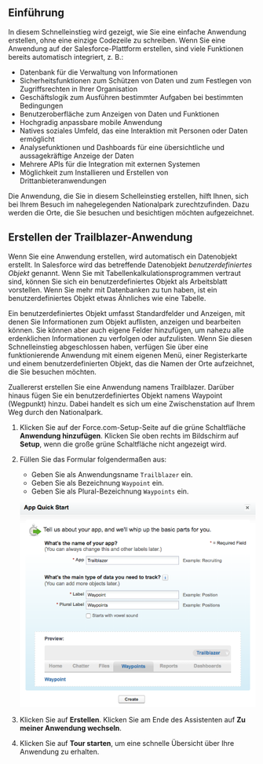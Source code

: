 ## Einführung
In diesem Schnelleinstieg wird gezeigt, wie Sie eine einfache Anwendung erstellen, ohne eine einzige Codezeile zu schreiben. Wenn Sie eine Anwendung auf der Salesforce-Plattform erstellen, sind viele Funktionen bereits automatisch integriert, z. B.:

* Datenbank für die Verwaltung von Informationen
* Sicherheitsfunktionen zum Schützen von Daten und zum Festlegen von Zugriffsrechten in Ihrer Organisation
* Geschäftslogik zum Ausführen bestimmter Aufgaben bei bestimmten Bedingungen
* Benutzeroberfläche zum Anzeigen von Daten und Funktionen
* Hochgradig anpassbare mobile Anwendung
* Natives soziales Umfeld, das eine Interaktion mit Personen oder Daten ermöglicht
* Analysefunktionen und Dashboards für eine übersichtliche und aussagekräftige Anzeige der Daten
* Mehrere APIs für die Integration mit externen Systemen
* Möglichkeit zum Installieren und Erstellen von Drittanbieteranwendungen

Die Anwendung, die Sie in diesem Schelleinstieg erstellen, hilft Ihnen, sich bei Ihrem Besuch im nahegelegenden Nationalpark zurechtzufinden. Dazu werden die Orte, die Sie besuchen und besichtigen möchten aufgezeichnet.

## Erstellen der Trailblazer-Anwendung
Wenn Sie eine Anwendung erstellen, wird automatisch ein Datenobjekt erstellt. In Salesforce wird das betreffende Datenobjekt *benutzerdefiniertes Objekt* genannt. Wenn Sie mit Tabellenkalkulationsprogrammen vertraut sind, können Sie sich ein benutzerdefiniertes Objekt als Arbeitsblatt vorstellen. Wenn Sie mehr mit Datenbanken zu tun haben, ist ein benutzerdefiniertes Objekt etwas Ähnliches wie eine Tabelle.

Ein benutzerdefiniertes Objekt umfasst Standardfelder und Anzeigen, mit denen Sie Informationen zum Objekt auflisten, anzeigen und bearbeiten können. Sie können aber auch eigene Felder hinzufügen, um nahezu alle erdenklichen Informationen zu verfolgen oder aufzulisten. Wenn Sie diesen Schnelleinstieg abgeschlossen haben, verfügen Sie über eine funktionierende Anwendung mit einem eigenen Menü, einer Registerkarte und einem benutzerdefinierten Objekt, das die Namen der Orte aufzeichnet, die Sie besuchen möchten.

Zuallererst erstellen Sie eine Anwendung namens Trailblazer. Darüber hinaus fügen Sie ein benutzerdefiniertes Objekt namens Waypoint (Wegpunkt) hinzu. Dabei handelt es sich um eine Zwischenstation auf Ihrem Weg durch den Nationalpark.

1. Klicken Sie auf der Force.com-Setup-Seite auf die grüne Schaltfläche **Anwendung hinzufügen**. Klicken Sie oben rechts im Bildschirm auf **Setup**, wenn die große grüne Schaltfläche nicht angezeigt wird. 

2. Füllen Sie das Formular folgendermaßen aus:
	* Geben Sie als Anwendungsname <code>Trailblazer</code> ein.
	* Geben Sie als Bezeichnung <code>Waypoint</code> ein.
	* Geben Sie als Plural-Bezeichnung <code>Waypoints</code> ein.

	![Erstellen einer Anwendung](create_app1.png)

3. Klicken Sie auf **Erstellen**. Klicken Sie am Ende des Assistenten auf **Zu meiner Anwendung wechseln**. 

4. Klicken Sie auf **Tour starten**, um eine schnelle Übersicht über Ihre Anwendung zu erhalten. 
